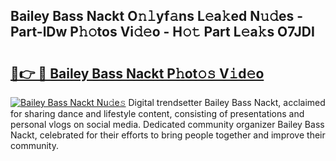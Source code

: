 ## Bailey Bass Nackt O𝚗𝚕yf𝚊ns L𝚎a𝚔ed N𝚞𝚍es - Part-lDw P𝚑𝚘tos Vi𝚍𝚎o - H𝚘𝚝 Part L𝚎a𝚔s O7JDI

# <h2><a href="http://kfcnkr.oniu.top/?m=Bailey+Bass+Nackt">🔗👉 🔴 Bailey Bass Nackt P𝚑ot𝚘𝚜 V𝚒d𝚎o</a></h2>

[![Bailey Bass Nackt Nu𝚍e𝚜](https://i.imgur.com/0qMVB7G.gif)](http://kfcnkr.oniu.top/?m=Bailey+Bass+Nackt)
Digital trendsetter Bailey Bass Nackt, acclaimed for sharing dance and lifestyle content, consisting of presentations and personal vlogs on social media. Dedicated community organizer Bailey Bass Nackt, celebrated for their efforts to bring people together and improve their community.  
